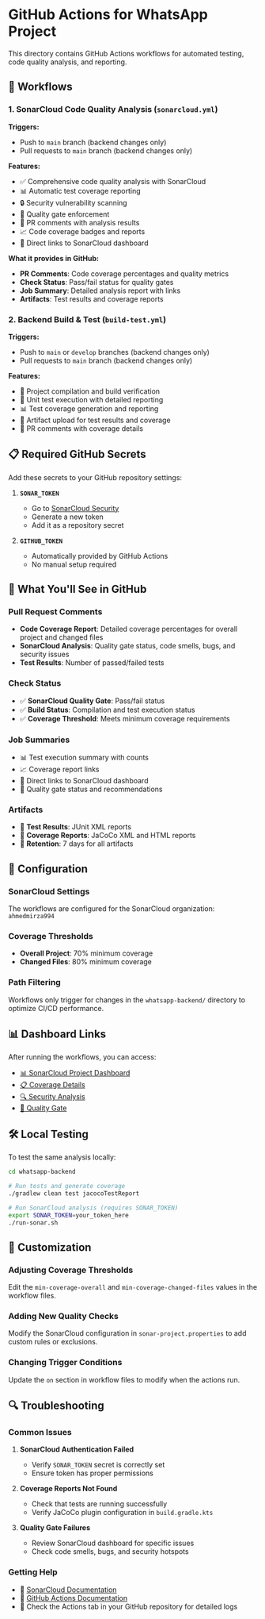 # GitHub Actions for WhatsApp Project

This directory contains GitHub Actions workflows for automated testing, code quality analysis, and reporting.

## 🚀 Workflows

### 1. SonarCloud Code Quality Analysis (`sonarcloud.yml`)

**Triggers:**

-   Push to `main` branch (backend changes only)
-   Pull requests to `main` branch (backend changes only)

**Features:**

-   ✅ Comprehensive code quality analysis with SonarCloud
-   📊 Automatic test coverage reporting
-   🔒 Security vulnerability scanning
-   🎯 Quality gate enforcement
-   💬 PR comments with analysis results
-   📈 Code coverage badges and reports
-   🔗 Direct links to SonarCloud dashboard

**What it provides in GitHub:**

-   **PR Comments**: Code coverage percentages and quality metrics
-   **Check Status**: Pass/fail status for quality gates
-   **Job Summary**: Detailed analysis report with links
-   **Artifacts**: Test results and coverage reports

### 2. Backend Build & Test (`build-test.yml`)

**Triggers:**

-   Push to `main` or `develop` branches (backend changes only)
-   Pull requests to `main` branch (backend changes only)

**Features:**

-   🔨 Project compilation and build verification
-   🧪 Unit test execution with detailed reporting
-   📊 Test coverage generation and reporting
-   📁 Artifact upload for test results and coverage
-   💬 PR comments with coverage details

## 📋 Required GitHub Secrets

Add these secrets to your GitHub repository settings:

1. **`SONAR_TOKEN`**

    - Go to [SonarCloud Security](https://sonarcloud.io/account/security)
    - Generate a new token
    - Add it as a repository secret

2. **`GITHUB_TOKEN`**
    - Automatically provided by GitHub Actions
    - No manual setup required

## 🎯 What You'll See in GitHub

### Pull Request Comments

-   **Code Coverage Report**: Detailed coverage percentages for overall project and changed files
-   **SonarCloud Analysis**: Quality gate status, code smells, bugs, and security issues
-   **Test Results**: Number of passed/failed tests

### Check Status

-   ✅ **SonarCloud Quality Gate**: Pass/fail status
-   ✅ **Build Status**: Compilation and test execution status
-   ✅ **Coverage Threshold**: Meets minimum coverage requirements

### Job Summaries

-   📊 Test execution summary with counts
-   📈 Coverage report links
-   🔗 Direct links to SonarCloud dashboard
-   🎯 Quality gate status and recommendations

### Artifacts

-   📁 **Test Results**: JUnit XML reports
-   📁 **Coverage Reports**: JaCoCo XML and HTML reports
-   🔄 **Retention**: 7 days for all artifacts

## 🔧 Configuration

### SonarCloud Settings

The workflows are configured for the SonarCloud organization: `ahmedmirza994`

### Coverage Thresholds

-   **Overall Project**: 70% minimum coverage
-   **Changed Files**: 80% minimum coverage

### Path Filtering

Workflows only trigger for changes in the `whatsapp-backend/` directory to optimize CI/CD performance.

## 📊 Dashboard Links

After running the workflows, you can access:

-   [📊 SonarCloud Project Dashboard](https://sonarcloud.io/project/overview?id=whatsapp-backend)
-   [📋 Coverage Details](https://sonarcloud.io/component_measures?id=whatsapp-backend&metric=coverage)
-   [🔍 Security Analysis](https://sonarcloud.io/project/security_hotspots?id=whatsapp-backend)
-   [🎯 Quality Gate](https://sonarcloud.io/project/quality_gate?id=whatsapp-backend)

## 🛠️ Local Testing

To test the same analysis locally:

```bash
cd whatsapp-backend

# Run tests and generate coverage
./gradlew clean test jacocoTestReport

# Run SonarCloud analysis (requires SONAR_TOKEN)
export SONAR_TOKEN=your_token_here
./run-sonar.sh
```

## 🎨 Customization

### Adjusting Coverage Thresholds

Edit the `min-coverage-overall` and `min-coverage-changed-files` values in the workflow files.

### Adding New Quality Checks

Modify the SonarCloud configuration in `sonar-project.properties` to add custom rules or exclusions.

### Changing Trigger Conditions

Update the `on` section in workflow files to modify when the actions run.

## 🔍 Troubleshooting

### Common Issues

1. **SonarCloud Authentication Failed**

    - Verify `SONAR_TOKEN` secret is correctly set
    - Ensure token has proper permissions

2. **Coverage Reports Not Found**

    - Check that tests are running successfully
    - Verify JaCoCo plugin configuration in `build.gradle.kts`

3. **Quality Gate Failures**
    - Review SonarCloud dashboard for specific issues
    - Check code smells, bugs, and security hotspots

### Getting Help

-   📖 [SonarCloud Documentation](https://docs.sonarcloud.io/)
-   🔧 [GitHub Actions Documentation](https://docs.github.com/en/actions)
-   💬 Check the Actions tab in your GitHub repository for detailed logs
